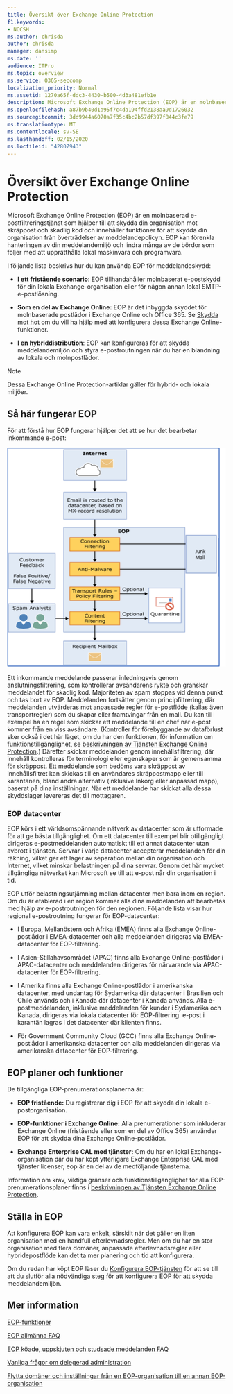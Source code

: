 ```yaml
---
title: Översikt över Exchange Online Protection
f1.keywords:
- NOCSH
ms.author: chrisda
author: chrisda
manager: dansimp
ms.date: ''
audience: ITPro
ms.topic: overview
ms.service: O365-seccomp
localization_priority: Normal
ms.assetid: 1270a65f-ddc3-4430-b500-4d3a481efb1e
description: Microsoft Exchange Online Protection (EOP) är en molnbaserad e-postfiltreringstjänst som hjälper till att skydda din organisation mot skräppost och skadlig kod och innehåller funktioner för att skydda din organisation från överträdelser av meddelandepolicyn.
ms.openlocfilehash: a87b9b40d1a95f7c4da194ffd2138aa9d1726032
ms.sourcegitcommit: 3dd9944a6070a7f35c4bc2b57df397f844c3fe79
ms.translationtype: MT
ms.contentlocale: sv-SE
ms.lasthandoff: 02/15/2020
ms.locfileid: "42807943"
---
```

# <a name="exchange-online-protection-overview"></a>Översikt över Exchange Online Protection

Microsoft Exchange Online Protection (EOP) är en molnbaserad e-postfiltreringstjänst som hjälper till att skydda din organisation mot skräppost och skadlig kod och innehåller funktioner för att skydda din organisation från överträdelser av meddelandepolicyn. EOP kan förenkla hanteringen av din meddelandemiljö och lindra många av de bördor som följer med att upprätthålla lokal maskinvara och programvara.

I följande lista beskrivs hur du kan använda EOP för meddelandeskydd:

- **I ett fristående scenario**: EOP tillhandahåller molnbaserat e-postskydd för din lokala Exchange-organisation eller för någon annan lokal SMTP-e-postlösning.

- **Som en del av Exchange Online:** EOP är det inbyggda skyddet för molnbaserade postlådor i Exchange Online och Office 365. Se [Skydda mot hot](protect-against-threats.md) om du vill ha hjälp med att konfigurera dessa Exchange Online-funktioner.

- **I en hybriddistribution**: EOP kan konfigureras för att skydda meddelandemiljön och styra e-postroutningen när du har en blandning av lokala och molnpostlådor.

> [!NOTE]
> Dessa Exchange Online Protection-artiklar gäller för hybrid- och lokala miljöer.

## <a name="how-eop-works"></a>Så här fungerar EOP

För att förstå hur EOP fungerar hjälper det att se hur det bearbetar inkommande e-post:

![E-postprocessdiagram.](../../media/GitHubBugs/emailprocessingineop1.png)

Ett inkommande meddelande passerar inledningsvis genom anslutningsfiltrering, som kontrollerar avsändarens rykte och granskar meddelandet för skadlig kod. Majoriteten av spam stoppas vid denna punkt och tas bort av EOP. Meddelanden fortsätter genom principfiltrering, där meddelanden utvärderas mot anpassade regler för e-postflöde (kallas även transportregler) som du skapar eller framtvingar från en mall. Du kan till exempel ha en regel som skickar ett meddelande till en chef när e-post kommer från en viss avsändare. (Kontroller för förebyggande av dataförlust sker också i det här läget, om du har den funktionen, för information om funktionstillgänglighet, se [beskrivningen av Tjänsten Exchange Online Protection](https://docs.microsoft.com/office365/servicedescriptions/exchange-online-protection-service-description/exchange-online-protection-service-description).) Därefter skickar meddelanden genom innehållsfiltrering, där innehåll kontrolleras för terminologi eller egenskaper som är gemensamma för skräppost. Ett meddelande som bedöms vara skräppost av innehållsfiltret kan skickas till en användares skräppostmapp eller till karantänen, bland andra alternativ (inklusive Inkorg eller anpassad mapp), baserat på dina inställningar. När ett meddelande har skickat alla dessa skyddslager levereras det till mottagaren.

### <a name="eop-datacenters"></a>EOP datacenter

EOP körs i ett världsomspännande nätverk av datacenter som är utformade för att ge bästa tillgänglighet. Om ett datacenter till exempel blir otillgängligt dirigeras e-postmeddelanden automatiskt till ett annat datacenter utan avbrott i tjänsten. Servrar i varje datacenter accepterar meddelanden för din räkning, vilket ger ett lager av separation mellan din organisation och Internet, vilket minskar belastningen på dina servrar. Genom det här mycket tillgängliga nätverket kan Microsoft se till att e-post når din organisation i tid.

EOP utför belastningsutjämning mellan datacenter men bara inom en region. Om du är etablerad i en region kommer alla dina meddelanden att bearbetas med hjälp av e-postroutningen för den regionen. Följande lista visar hur regional e-postroutning fungerar för EOP-datacenter:

- I Europa, Mellanöstern och Afrika (EMEA) finns alla Exchange Online-postlådor i EMEA-datacenter och alla meddelanden dirigeras via EMEA-datacenter för EOP-filtrering.

- I Asien-Stillahavsområdet (APAC) finns alla Exchange Online-postlådor i APAC-datacenter och meddelanden dirigeras för närvarande via APAC-datacenter för EOP-filtrering.

- I Amerika finns alla Exchange Online-postlådor i amerikanska datacenter, med undantag för Sydamerika där datacenter i Brasilien och Chile används och i Kanada där datacenter i Kanada används. Alla e-postmeddelanden, inklusive meddelanden för kunder i Sydamerika och Kanada, dirigeras via lokala datacenter för EOP-filtrering. e-post i karantän lagras i det datacenter där klienten finns.

- För Government Community Cloud (GCC) finns alla Exchange Online-postlådor i amerikanska datacenter och alla meddelanden dirigeras via amerikanska datacenter för EOP-filtrering.

## <a name="eop-plans-and-features"></a>EOP planer och funktioner

De tillgängliga EOP-prenumerationsplanerna är:

- **EOP fristående:** Du registrerar dig i EOP för att skydda din lokala e-postorganisation.

- **EOP-funktioner i Exchange Online:** Alla prenumerationer som inkluderar Exchange Online (fristående eller som en del av Office 365) använder EOP för att skydda dina Exchange Online-postlådor.

- **Exchange Enterprise CAL med tjänster:** Om du har en lokal Exchange-organisation där du har köpt ytterligare Exchange Enterprise CAL med tjänster licenser, eop är en del av de medföljande tjänsterna.

Information om krav, viktiga gränser och funktionstillgänglighet för alla EOP-prenumerationsplaner finns i [beskrivningen av Tjänsten Exchange Online Protection](https://docs.microsoft.com/office365/servicedescriptions/exchange-online-protection-service-description/exchange-online-protection-service-description).

## <a name="setting-up-eop"></a>Ställa in EOP

Att konfigurera EOP kan vara enkelt, särskilt när det gäller en liten organisation med en handfull efterlevnadsregler. Men om du har en stor organisation med flera domäner, anpassade efterlevnadsregler eller hybridepostflöde kan det ta mer planering och tid att konfigurera.

Om du redan har köpt EOP läser du [Konfigurera EOP-tjänsten](set-up-your-eop-service.md) för att se till att du slutför alla nödvändiga steg för att konfigurera EOP för att skydda meddelandemiljön.

## <a name="for-more-information"></a>Mer information

[EOP-funktioner](eop-features.md)

[EOP allmänna FAQ](eop-general-faq.md)

[EOP köade, uppskjuten och studsade meddelanden FAQ](eop-queued-deferred-and-bounced-messages-faq.md)

[Vanliga frågor om delegerad administration](delegated-administration-faq.md)

[Flytta domäner och inställningar från en EOP-organisation till en annan EOP-organisation](move-domains-and-settings-from-one-eop-organization-to-another-eop-organization.md)

